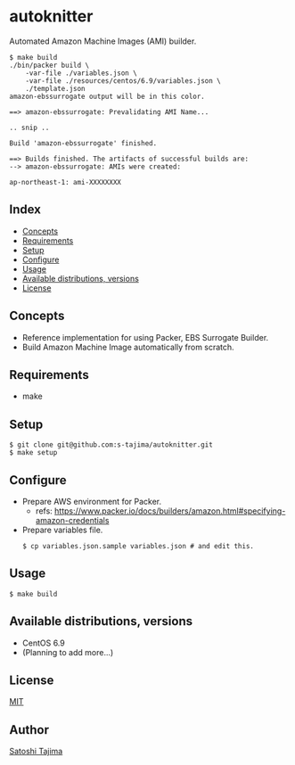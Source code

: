 # autoknitter

Automated Amazon Machine Images (AMI) builder.

```
$ make build
./bin/packer build \
	-var-file ./variables.json \
	-var-file ./resources/centos/6.9/variables.json \
	./template.json
amazon-ebssurrogate output will be in this color.

==> amazon-ebssurrogate: Prevalidating AMI Name...

.. snip ..

Build 'amazon-ebssurrogate' finished.

==> Builds finished. The artifacts of successful builds are:
--> amazon-ebssurrogate: AMIs were created:

ap-northeast-1: ami-XXXXXXXX
```

## Index

* [Concepts](#concepts)
* [Requirements](#requirements)
* [Setup](#setup)
* [Configure](#configure)
* [Usage](#usage)
* [Available distributions, versions](#available-distributions-versions)
* [License](#license)

## Concepts

* Reference implementation for using Packer, EBS Surrogate Builder.
* Build Amazon Machine Image automatically from scratch.

## Requirements

* make

## Setup

```
$ git clone git@github.com:s-tajima/autoknitter.git
$ make setup
```

## Configure

* Prepare AWS environment for Packer.
    * refs: https://www.packer.io/docs/builders/amazon.html#specifying-amazon-credentials
* Prepare variables file.
    ```
    $ cp variables.json.sample variables.json # and edit this.
    ```

## Usage

```
$ make build
```

## Available distributions, versions

* CentOS 6.9
* (Planning to add more...)

## License

[MIT](./LICENSE)

## Author

[Satoshi Tajima](https://github.com/s-tajima)
